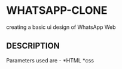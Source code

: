 # WHATSAPP-CLONE


creating a basic ui design of WhatsApp Web

## DESCRIPTION

 Parameters used are - 
*HTML
*css
